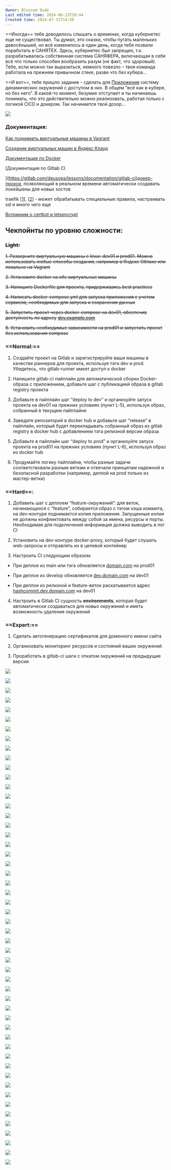 ```yaml
---
Owner: Blossom Dude
Last edited time: 2024-08-23T20:44
Created time: 2024-07-31T14:58
---
```

==Иногда== тебе доводилось слышать о временах, когда кубернетес еще не существовал. Ты думал, это сказки, чтобы пугать маленьких девосёнышей, но всё изменилось в один день, когда тебя позвали поработать в САНЯТЕХ. Здесь, кубернетес был запрещен, т.к. разрабатывалась собственная система САНЯФЕРА, включающая в себя всё что только способен вообразить разум (не факт, что здоровый). Тебе, если можно так выразиться, немного повезло – твоя команда работала на прежнем привычном стеке, разве что без кубера…

==И вот==, тебе пришло задание - сделать для [Приложения](https://gitlab.deusops.com/deuslearn/classbook/todo-list-app) систему динамических окружений с доступом в них. В общем “всё как в кубере, но без него”. В какой-то момент, безумие отступает и ты начинаешь понимать, что это действительно можно реализовать, работая только с логикой CICD и докером. Так начинается твой дозор…

[![](https://web.telegram.org/a/blank.8dd283bceccca95a48d8.png)](https://web.telegram.org/a/blank.8dd283bceccca95a48d8.png)

### **Документация:**

[Как поднимать виртуальные машины в Vagrant](https://gitlab.com/deusops/lessons/documentation/vagrant)

[Создание виртуальных машин в Яндекс Клауд](https://cloud.yandex.ru/ru/docs/tutorials/routing/web-service#create-vms)

[Документация по Docker](https://gitlab.com/deusops/lessons/documentation/docker)

[Документация по Gitlab CI  
  
](https://gitlab.com/deusops/lessons/documentation/gitlab-ci)[докер-прокси](https://hub.docker.com/r/jwilder/nginx-proxy), позволяющий в реальном времени автоматически создавать локейшены для новых хостов

traefik [[1](https://www.digitalocean.com/community/tutorials/how-to-use-traefik-as-a-reverse-proxy-for-docker-containers-on-ubuntu-18-04-ru)], [[2](https://habr.com/ru/post/551792/)] - может обрабатывать специальные правила, настраивать ssl и много чего еще

[Вспомним о certbot и letsencrypt](https://pentacent.medium.com/nginx-and-lets-encrypt-with-docker-in-less-than-5-minutes-b4b8a60d3a71)

  

## **Чекпойнты по уровню сложности:**

### ~~**Light:**~~

~~1. Разверните виртуальную машины с linux: dev01 и prod01. Можно использовать любые способы создания, например в Яндекс Облаке или локально на Vagrant~~

~~2. Установите docker на обе виртуальные машины~~

~~3. Напишите Dockerfile для проекта, придерживаясь best practices~~

~~4. Написать docker-compose.yml для запуска приложения с учетом сервисов, необходимых для запуска и сохранения данных~~

~~5. Запустить проект через docker-compose на dev01, обеспечив доступность по адресу~~ ~~[dev.example.com](https://dev.example.com/)~~

~~6. Установить необходимые зависимости на prod01 и запустить проект без использования compose~~

### ==**Normal:**==

1. Создайте проект на Gitlab и зарегистрируйте ваши машины в качестве раннеров для проекта, используя тэги dev и prod. Убедитесь, что gitlab-runner имеет доступ к docker

2. Напишите gitlab-ci пайплайн для автоматической сборки Docker-образа с приложением, добавьте шаг с публикацией образа в gitlab registry проекта

3. Добавьте в пайплайн шаг “deploy to dev” и организуйте запуск проекта на dev01 на прежних условиях (пункт L-5), используя образ, собранный в текущем пайплайне

4. Заведите репозиторий в docker hub и добавьте шаг “release” в пайплайн, который будет перекладывать собранный образ из gitlab registry в docker hub с добавлением тэга релизной версии образа

5. Добавьте в пайплайн шаг “deploy to prod” и организуйте запуск проекта на prod01 на прежних условиях (пункт L-6), используя образ из docker hub

6. Продумайте логику пайплайна, чтобы разные задачи соответствовали разным веткам и отвечали принципам надежной и безопасной разработки (например, деплой на prod только из мастер-ветки)

### ==**Hard**==**:**

1. Добавить шаг с деплоем “feature-окружений”: для веток, начинающихся с “feature”, собирается образ с тэгом хэша коммита, на dev-контуре поднимается копия приложения. Запущенные копии не должны конфликтовать между собой за имена, ресурсы и порты. Необходимая для подключения информация должна выводить в лог CI

2. Установить на dev-контуре docker-proxy, который будет слушать web-запросы и отправлять их в целевой контейнер

3. Настроить CI следующим образом:

- При деплое из main или тэга обновляется [domain.com](https://domain.com/) на prod01

- При деплое из develop обновляется [dev.domain.com](https://dev.domain.com/) на dev01

- При деплое из релизной и feature-веток раскатывается адрес [hashcommit.dev.domain.com](https://hashcommit.dev.domain.com/) на dev01

4. Настроить в Gitlab CI сущность **environments**, которая будет автоматически создаваться для новых окружений и иметь возможность удаления окружений

### ==**Expert:**==

1. Сделать автогенерацию сертификатов для доменного имени сайта

2. Организовать мониторинг ресурсов и состояний ваших окружений

3. Проработать в gitlab-ci шаги с откатом окружений на предыдущие версии

[![](https://web.telegram.org/a/blank.8dd283bceccca95a48d8.png)](https://web.telegram.org/a/blank.8dd283bceccca95a48d8.png)

[![](https://web.telegram.org/a/blank.8dd283bceccca95a48d8.png)](https://web.telegram.org/a/blank.8dd283bceccca95a48d8.png)

[![](https://web.telegram.org/a/blank.8dd283bceccca95a48d8.png)](https://web.telegram.org/a/blank.8dd283bceccca95a48d8.png)

[![](https://web.telegram.org/a/blank.8dd283bceccca95a48d8.png)](https://web.telegram.org/a/blank.8dd283bceccca95a48d8.png)

[![](https://web.telegram.org/a/blank.8dd283bceccca95a48d8.png)](https://web.telegram.org/a/blank.8dd283bceccca95a48d8.png)

[![](https://web.telegram.org/a/blank.8dd283bceccca95a48d8.png)](https://web.telegram.org/a/blank.8dd283bceccca95a48d8.png)

[![](https://web.telegram.org/a/blank.8dd283bceccca95a48d8.png)](https://web.telegram.org/a/blank.8dd283bceccca95a48d8.png)

[![](https://web.telegram.org/a/blank.8dd283bceccca95a48d8.png)](https://web.telegram.org/a/blank.8dd283bceccca95a48d8.png)

[![](https://web.telegram.org/a/blank.8dd283bceccca95a48d8.png)](https://web.telegram.org/a/blank.8dd283bceccca95a48d8.png)

[![](https://web.telegram.org/a/blank.8dd283bceccca95a48d8.png)](https://web.telegram.org/a/blank.8dd283bceccca95a48d8.png)

[![](https://web.telegram.org/a/blank.8dd283bceccca95a48d8.png)](https://web.telegram.org/a/blank.8dd283bceccca95a48d8.png)

[![](https://web.telegram.org/a/blank.8dd283bceccca95a48d8.png)](https://web.telegram.org/a/blank.8dd283bceccca95a48d8.png)

[![](https://web.telegram.org/a/blank.8dd283bceccca95a48d8.png)](https://web.telegram.org/a/blank.8dd283bceccca95a48d8.png)

[![](https://web.telegram.org/a/blank.8dd283bceccca95a48d8.png)](https://web.telegram.org/a/blank.8dd283bceccca95a48d8.png)

[![](https://web.telegram.org/a/blank.8dd283bceccca95a48d8.png)](https://web.telegram.org/a/blank.8dd283bceccca95a48d8.png)

[![](https://web.telegram.org/a/blank.8dd283bceccca95a48d8.png)](https://web.telegram.org/a/blank.8dd283bceccca95a48d8.png)

[![](https://web.telegram.org/a/blank.8dd283bceccca95a48d8.png)](https://web.telegram.org/a/blank.8dd283bceccca95a48d8.png)

[![](https://web.telegram.org/a/blank.8dd283bceccca95a48d8.png)](https://web.telegram.org/a/blank.8dd283bceccca95a48d8.png)

[![](https://web.telegram.org/a/blank.8dd283bceccca95a48d8.png)](https://web.telegram.org/a/blank.8dd283bceccca95a48d8.png)

[![](https://web.telegram.org/a/blank.8dd283bceccca95a48d8.png)](https://web.telegram.org/a/blank.8dd283bceccca95a48d8.png)

[![](https://web.telegram.org/a/blank.8dd283bceccca95a48d8.png)](https://web.telegram.org/a/blank.8dd283bceccca95a48d8.png)

[![](https://web.telegram.org/a/blank.8dd283bceccca95a48d8.png)](https://web.telegram.org/a/blank.8dd283bceccca95a48d8.png)

[![](https://web.telegram.org/a/blank.8dd283bceccca95a48d8.png)](https://web.telegram.org/a/blank.8dd283bceccca95a48d8.png)

[![](https://web.telegram.org/a/blank.8dd283bceccca95a48d8.png)](https://web.telegram.org/a/blank.8dd283bceccca95a48d8.png)

[![](https://web.telegram.org/a/blank.8dd283bceccca95a48d8.png)](https://web.telegram.org/a/blank.8dd283bceccca95a48d8.png)

[![](https://web.telegram.org/a/blank.8dd283bceccca95a48d8.png)](https://web.telegram.org/a/blank.8dd283bceccca95a48d8.png)

[![](https://web.telegram.org/a/blank.8dd283bceccca95a48d8.png)](https://web.telegram.org/a/blank.8dd283bceccca95a48d8.png)

[![](https://web.telegram.org/a/blank.8dd283bceccca95a48d8.png)](https://web.telegram.org/a/blank.8dd283bceccca95a48d8.png)

[![](https://web.telegram.org/a/blank.8dd283bceccca95a48d8.png)](https://web.telegram.org/a/blank.8dd283bceccca95a48d8.png)

[![](https://web.telegram.org/a/blank.8dd283bceccca95a48d8.png)](https://web.telegram.org/a/blank.8dd283bceccca95a48d8.png)

[![](https://web.telegram.org/a/blank.8dd283bceccca95a48d8.png)](https://web.telegram.org/a/blank.8dd283bceccca95a48d8.png)

[![](https://web.telegram.org/a/blank.8dd283bceccca95a48d8.png)](https://web.telegram.org/a/blank.8dd283bceccca95a48d8.png)

[![](https://web.telegram.org/a/blank.8dd283bceccca95a48d8.png)](https://web.telegram.org/a/blank.8dd283bceccca95a48d8.png)

[![](https://web.telegram.org/a/blank.8dd283bceccca95a48d8.png)](https://web.telegram.org/a/blank.8dd283bceccca95a48d8.png)

[![](https://web.telegram.org/a/blank.8dd283bceccca95a48d8.png)](https://web.telegram.org/a/blank.8dd283bceccca95a48d8.png)

[![](https://web.telegram.org/a/blank.8dd283bceccca95a48d8.png)](https://web.telegram.org/a/blank.8dd283bceccca95a48d8.png)

[![](https://web.telegram.org/a/blank.8dd283bceccca95a48d8.png)](https://web.telegram.org/a/blank.8dd283bceccca95a48d8.png)

[![](https://web.telegram.org/a/blank.8dd283bceccca95a48d8.png)](https://web.telegram.org/a/blank.8dd283bceccca95a48d8.png)

[![](https://web.telegram.org/a/blank.8dd283bceccca95a48d8.png)](https://web.telegram.org/a/blank.8dd283bceccca95a48d8.png)

[![](https://web.telegram.org/a/blank.8dd283bceccca95a48d8.png)](https://web.telegram.org/a/blank.8dd283bceccca95a48d8.png)

[![](https://web.telegram.org/a/blank.8dd283bceccca95a48d8.png)](https://web.telegram.org/a/blank.8dd283bceccca95a48d8.png)

[![](https://web.telegram.org/a/blank.8dd283bceccca95a48d8.png)](https://web.telegram.org/a/blank.8dd283bceccca95a48d8.png)

[![](https://web.telegram.org/a/blank.8dd283bceccca95a48d8.png)](https://web.telegram.org/a/blank.8dd283bceccca95a48d8.png)

[![](https://web.telegram.org/a/blank.8dd283bceccca95a48d8.png)](https://web.telegram.org/a/blank.8dd283bceccca95a48d8.png)

[![](https://web.telegram.org/a/blank.8dd283bceccca95a48d8.png)](https://web.telegram.org/a/blank.8dd283bceccca95a48d8.png)

[![](https://web.telegram.org/a/blank.8dd283bceccca95a48d8.png)](https://web.telegram.org/a/blank.8dd283bceccca95a48d8.png)

[![](https://web.telegram.org/a/blank.8dd283bceccca95a48d8.png)](https://web.telegram.org/a/blank.8dd283bceccca95a48d8.png)

[![](https://web.telegram.org/a/blank.8dd283bceccca95a48d8.png)](https://web.telegram.org/a/blank.8dd283bceccca95a48d8.png)

[![](https://web.telegram.org/a/blank.8dd283bceccca95a48d8.png)](https://web.telegram.org/a/blank.8dd283bceccca95a48d8.png)

[![](https://web.telegram.org/a/blank.8dd283bceccca95a48d8.png)](https://web.telegram.org/a/blank.8dd283bceccca95a48d8.png)

[![](https://web.telegram.org/a/blank.8dd283bceccca95a48d8.png)](https://web.telegram.org/a/blank.8dd283bceccca95a48d8.png)

[![](https://web.telegram.org/a/blank.8dd283bceccca95a48d8.png)](https://web.telegram.org/a/blank.8dd283bceccca95a48d8.png)
